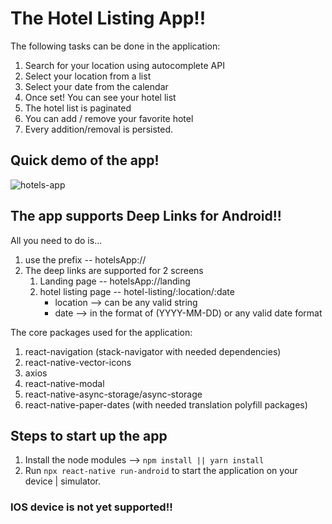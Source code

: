 # The Hotel Listing App!!

The following tasks can be done in the application:

1. Search for your location using autocomplete API
2. Select your location from a list
3. Select your date from the calendar
4. Once set! You can see your hotel list
5. The hotel list is paginated
6. You can add / remove your favorite hotel
7. Every addition/removal is persisted.

## Quick demo of the app!

![hotels-app](https://github.com/rishik911/hotelsapp/assets/49229949/00a60fec-e8ee-47dd-b55f-5f2280874eba)


## The app supports Deep Links for Android!!

All you need to do is...

1. use the prefix -- hotelsApp://
2. The deep links are supported for 2 screens
   1. Landing page -- hotelsApp://landing
   2. hotel listing page -- hotel-listing/:location/:date
      - location --> can be any valid string
      - date --> in the format of (YYYY-MM-DD) or any valid date format

The core packages used for the application:

1. react-navigation (stack-navigator with needed dependencies)
2. react-native-vector-icons
3. axios
4. react-native-modal
5. react-native-async-storage/async-storage
6. react-native-paper-dates (with needed translation polyfill packages)

## Steps to start up the app

1. Install the node modules --> `npm install || yarn install`
2. Run `npx react-native run-android` to start the application on your device | simulator.

### IOS device is not yet supported!!
